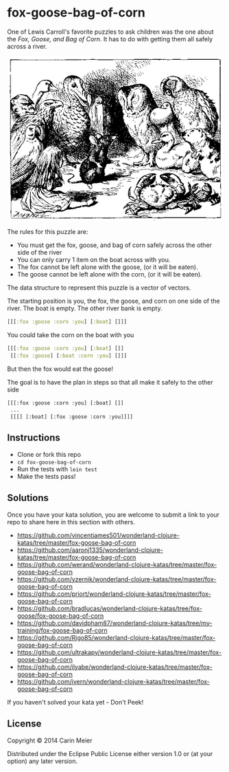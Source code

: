 # fox-goose-bag-of-corn

One of Lewis Carroll's favorite puzzles to ask children was the one
about the _Fox, Goose, and Bag of Corn_.  It has to do with getting
them all safely across a river.

![alice swimming](/images/storytelling.gif)


The rules for this puzzle are:

- You must get the fox, goose, and bag of corn safely across the other side of the river
- You can only carry 1 item on the boat across with you.
- The fox cannot be left alone with the goose, (or it will be eaten).
- The goose cannot be left alone with the corn, (or it will be eaten).

The data structure to represent this puzzle is a vector of vectors.

The starting position is you, the fox, the goose, and corn on one side of the river. The boat is empty. The other river bank is empty.

```clojure
[[[:fox :goose :corn :you] [:boat] []]]
```

You could take the corn on the boat with you

```clojure
[[[:fox :goose :corn :you] [:boat] []]
 [[:fox :goose] [:boat :corn :you] []]]
```

But then the fox would eat the goose!

The goal is to have the plan in steps so that all make it safely to the other side

```
[[[:fox :goose :corn :you] [:boat] []]
 ...
 [[[] [:boat] [:fox :goose :corn :you]]]]
```

## Instructions

- Clone or fork this repo
- `cd fox-goose-bag-of-corn`
- Run the tests with `lein test`
- Make the tests pass!

## Solutions

Once you have your kata solution, you are welcome to submit a link to your repo to share here in this section with others.

* https://github.com/vincentjames501/wonderland-clojure-katas/tree/master/fox-goose-bag-of-corn
* https://github.com/aaronj1335/wonderland-clojure-katas/tree/master/fox-goose-bag-of-corn
* https://github.com/werand/wonderland-clojure-katas/tree/master/fox-goose-bag-of-corn
* https://github.com/yzernik/wonderland-clojure-katas/tree/master/fox-goose-bag-of-corn
* https://github.com/priort/wonderland-clojure-katas/tree/master/fox-goose-bag-of-corn
* https://github.com/bradlucas/wonderland-clojure-katas/tree/fox-goose/fox-goose-bag-of-corn
* https://github.com/davidpham87/wonderland-clojure-katas/tree/my-training/fox-goose-bag-of-corn
* https://github.com/Rigo85/wonderland-clojure-katas/tree/master/fox-goose-bag-of-corn
* https://github.com/ultrakapy/wonderland-clojure-katas/tree/master/fox-goose-bag-of-corn
* https://github.com/ilyabe/wonderland-clojure-katas/tree/master/fox-goose-bag-of-corn
* https://github.com/ivern/wonderland-clojure-katas/tree/master/fox-goose-bag-of-corn

If you haven't solved your kata yet - Don't Peek!

## License

Copyright © 2014 Carin Meier

Distributed under the Eclipse Public License either version 1.0 or (at
your option) any later version.
